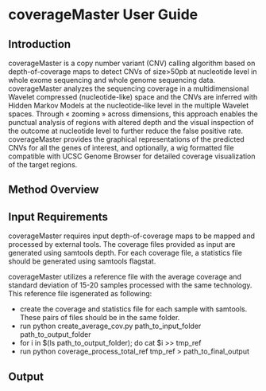 coverageMaster User Guide
================

## Introduction
coverageMaster is a copy number variant (CNV) calling algorithm based on depth-of-coverage maps to detect CNVs of size>50pb at nucleotide level in whole exome sequencing and whole genome sequencing data. coverageMaster analyzes the sequencing coverage in a multidimensional Wavelet compressed (nucleotide-like) space and the CNVs are inferred with Hidden Markov Models at the nucleotide-like level in the multiple Wavelet spaces. Through « zooming » across dimensions, this approach enables the punctual analysis of regions with altered depth and the visual inspection of the outcome at nucleotide level to further reduce the false positive rate. coverageMaster provides the graphical representations of the predicted CNVs for all the genes of interest, and optionally, a wig formatted file compatible with UCSC Genome Browser for detailed coverage visualization of the target regions.

## Method Overview

## Input Requirements
coverageMaster requires input depth-of-coverage maps to be mapped and processed by external tools. The coverage files provided as input are generated using samtools depth. For each coverage file, a statistics file should be generated using samtools flagstat.

coverageMaster utilizes a reference file with the average coverage and standard deviation of 15-20 samples processed with the same technology. This reference file isgenerated as following:
* create the coverage and statistics file for each sample with samtools. These pairs of files should be in the same folder.
* run python create_average_cov.py path_to_input_folder path_to_output_folder
* for i in $(ls path_to_output_folder); do cat $i >> tmp_ref
* run python coverage_process_total_ref tmp_ref > path_to_final_output



## Output
